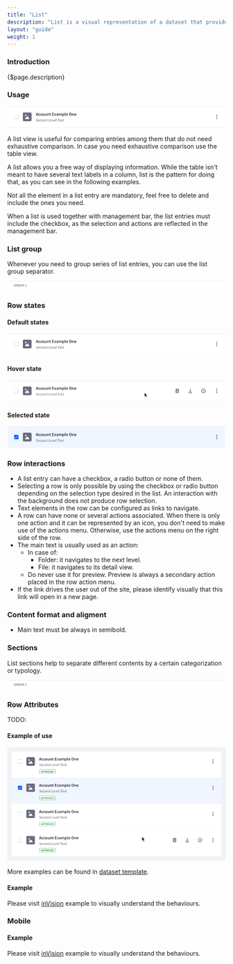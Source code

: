 ```yaml
---
title: "List"
description: "List is a visual representation of a dataset that provides more flexibility for arranging the data to display than a table and that is less visual explicit than a card view."
layout: "guide"
weight: 1
---
```


### Introduction

{$page.description}

### Usage

![list entry in default state](../../../images/ListViewDefault.png)

A list view is useful for comparing entries among them that do not need exhaustive comparison. In case you need exhaustive comparison use the table view.

A list allows you a free way of displaying information. While the table isn't meant to have several text labels in a column, list is the pattern for doing that, as you can see in the following examples.

Not all the element in a list entry are mandatory, feel free to delete and include the ones you need.

When a list is used together with management bar, the list entries must include the checkbox, as the selection and actions are reflected in the management bar.

### List group

Whenever you need to group series of list entries, you can use the list group separator.

![list group includes a heading](../../../images/ListViewGroupSeparator.png)

### Row states

#### Default states

![list entry in default state](../../../images/ListViewDefault.png)

#### Hover state

![list entry in hover state](../../../images/ListViewHover.png)

#### Selected state

![list entry in selected state](../../../images/ListViewActive.png)

### Row interactions

* A list entry can have a checkbox, a radio button or none of them.
* Selecting a row is only possible by using the checkbox or radio button depending on the selection type desired in the list. An interaction with the background does not produce row selection.
* Text elements in the row can be configured as links to navigate.
* A row can have none or several actions associated. When there is only one action and it can be represented by an icon, you don't need to make use of the actions menu. Otherwise, use the actions menu on the right side of the row.
* The main text is usually used as an action:
	* In case of:
		* Folder: it navigates to the next level.
		* File: it navigates to its detail view.
	* Do never use it for preview. Preview is always a secondary action placed in the row action menu.
* If the link drives the user out of the site, please identify visually that this link will open in a new page.

### Content format and aligment

* Main text must be always in semibold.

### Sections
List sections help to separate different contents by a certain categorization or typology.

![List section](../../../images/ListViewGroupSeparator.png)

### Row Attributes

TODO:

#### Example of use

![list view example with 3 different states in different entries](../../../images/ListViewExample.png)

More examples can be found in [dataset template](./Templates/datasetTemplate.html).

#### Example

Please visit [inVision](https://liferay.invisionapp.com/share/YAAFKJ4WN) example to visually understand the behaviours.

### Mobile

#### Example

Please visit [inVision](https://liferay.invisionapp.com/share/HEAGTZBRV) example to visually understand the behaviours.
